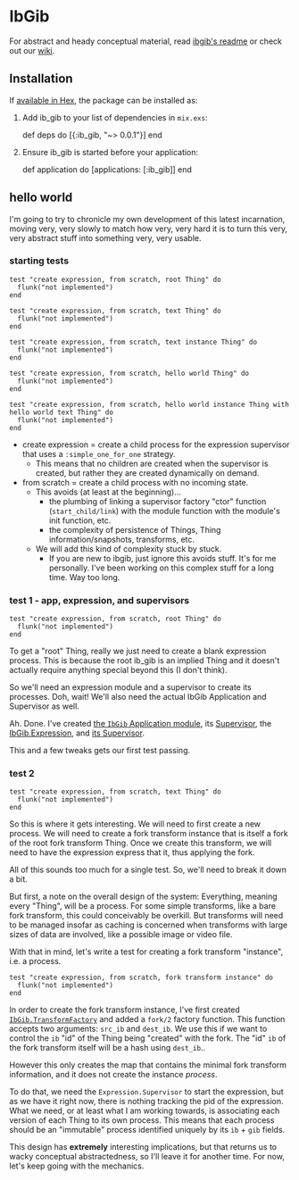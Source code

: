 # IbGib

For abstract and heady conceptual material, read [ibgib's readme](https://github.com/ibgib/ibgib/blob/master/README.md) or check out our
[wiki](https://github.com/ibgib/ibgib/wiki).

## Installation

If [available in Hex](https://hex.pm/docs/publish), the package can be installed as:

  1. Add ib_gib to your list of dependencies in `mix.exs`:

        def deps do
          [{:ib_gib, "~> 0.0.1"}]
        end

  2. Ensure ib_gib is started before your application:

        def application do
          [applications: [:ib_gib]]
        end


## hello world

I'm going to try to chronicle my own development of this latest incarnation,
moving very, very slowly to match how very, very hard it is to turn this very,
very abstract stuff into something very, very usable.

### starting tests

```
test "create expression, from scratch, root Thing" do
  flunk("not implemented")
end

test "create expression, from scratch, text Thing" do
  flunk("not implemented")
end

test "create expression, from scratch, text instance Thing" do
  flunk("not implemented")
end

test "create expression, from scratch, hello world Thing" do
  flunk("not implemented")
end

test "create expression, from scratch, hello world instance Thing with hello world text Thing" do
  flunk("not implemented")
end
```

* create expression = create a child process for the expression supervisor that
  uses a `:simple_one_for_one` strategy.
  * This means that no children are created when the supervisor is created, but
    rather they are created dynamically on demand.
* from scratch = create a child process with no incoming state.
  * This avoids (at least at the beginning)...
    * the plumbing of linking a supervisor factory "ctor" function
      (`start_child/link`) with the module function with the module's init
      function, etc.
    * the complexity of persistence of Things, Thing information/snapshots,
      transforms, etc.
  * We will add this kind of complexity stuck by stuck.
    * If you are new to ibgib, just ignore this avoids stuff. It's for me
      personally. I've been working on this complex stuff for a long time. Way
      too long.

### test 1 - app, expression, and supervisors

```
test "create expression, from scratch, root Thing" do
  flunk("not implemented")
end
```

To get a "root" Thing, really we just need to create a blank expression process.
This is because the root ib_gib is an implied Thing and it doesn't actually
require anything special beyond this (I don't think).

So we'll need an expression module and a supervisor to create its processes.
Doh, wait! We'll also need the actual IbGib Application and Supervisor as well.

Ah. Done. I've created [the `IbGib` Application module](lib/ib_gib.ex), its
[Supervisor](lib/ib_gib/supervisor.ex), the [IbGib.Expression](lib/ib_gib/expression.ex), and [its Supervisor](lib/ib_gib/expression/supervisor.ex).

This and a few tweaks gets our first test passing.

### test 2

```
test "create expression, from scratch, text Thing" do
  flunk("not implemented")
end
```

So this is where it gets interesting. We will need to first create a new
process. We will need to create a fork transform instance that is
itself a fork of the root fork transform Thing. Once we create this transform,
we will need to have the expression express that it, thus applying the fork.

All of this sounds too much for a single test. So, we'll need to break it down
a bit.

But first, a note on the overall design of the system: Everything, meaning
every "Thing", will be a process. For some simple transforms, like a bare fork
transform, this could conceivably be overkill. But transforms will need to be
managed insofar as caching is concerned when transforms with large sizes of
data are involved, like a possible image or video file.

With that in mind, let's write a test for creating a fork transform "instance",
i.e. a process.

```
test "create expression, from scratch, fork transform instance" do
  flunk("not implemented")
end
```

In order to create the fork transform instance, I've first created
[`IbGib.TransformFactory`](lib/ib_gib/transform_factory.ex) and added a
`fork/2` factory function. This function
accepts two arguments: `src_ib` and `dest_ib`. We use this if we
want to control the `ib` "id" of the Thing being "created" with the fork.
The "id" `ib` of the fork transform itself will be a hash using `dest_ib`..

However this only creates the map that contains the minimal fork transform
information, and it does not create the instance _process_.

To do that, we need the `Expression.Supervisor` to start the expression, but
as we have it right now, there is nothing tracking the pid of the expression.
What we need, or at least what I am working towards, is associating each
version of each Thing to its own process. This means that each process should
be an "immutable" process identified uniquely by its `ib` + `gib` fields.

This design has **extremely** interesting implications, but that returns us to
wacky conceptual abstractedness, so I'll leave it for another time. For now,
let's keep going with the mechanics.
